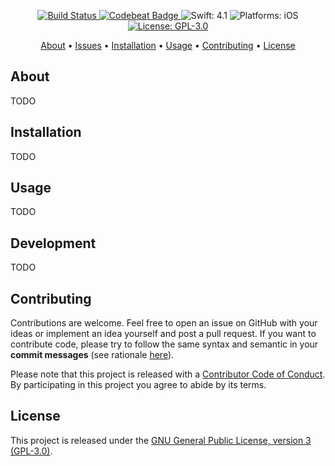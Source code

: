<p align="center">
    <a href="https://www.bitrise.io/app/<???>">
        <img src="https://www.bitrise.io/app/<???>.svg?token=<???>&branch=stable"
             alt="Build Status">
    </a>
    <a href="https://codebeat.co/projects/github-com-chappted-jls-api-client-kotlin-stable">
        <img src="https://codebeat.co/badges/<???>"
             alt="Codebeat Badge">
    </a>
    <img src="https://img.shields.io/badge/Swift-4.1-FFAC45.svg"
         alt="Swift: 4.1">
    <img src="https://img.shields.io/badge/Platforms-iOS-FF69B4.svg"
        alt="Platforms: iOS">
    <a href="https://github.com/Chappted/JLS-API-Client-Swift/blob/stable/LICENSE.md">
        <img src="https://img.shields.io/badge/License-GPL--3.0-lightgrey.svg"
             alt="License: GPL-3.0">
    </a>
</p>

<p align="center">
    <a href="#about">About</a>
  • <a href="https://github.com/Chappted/JLS-API-Client-Swift/issues">Issues</a>
  • <a href="#installation">Installation</a>
  • <a href="#usage">Usage</a>
  • <a href="#contributing">Contributing</a>
  • <a href="#license">License</a>
</p>

## About

TODO

## Installation

TODO

## Usage

TODO

## Development

TODO

## Contributing

Contributions are welcome. Feel free to open an issue on GitHub with your ideas or implement an idea yourself and post a pull request. If you want to contribute code, please try to follow the same syntax and semantic in your **commit messages** (see rationale [here](http://chris.beams.io/posts/git-commit/)).

Please note that this project is released with a [Contributor Code of Conduct](https://github.com/Chappted/JLS-API-Client-Swift/blob/stable/CONDUCT.md). By participating in this project you agree to abide by its terms.


## License

This project is released under the [GNU General Public License, version 3 (GPL-3.0)](http://opensource.org/licenses/GPL-3.0).
